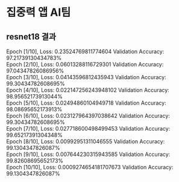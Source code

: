 # 집중력 앱 AI팀

## resnet18 결과

Epoch [1/10], Loss: 0.23524769811774604
Validation Accuracy: 97.21739130434783%<br>
Epoch [2/10], Loss: 0.06013288116729301
Validation Accuracy: 97.04347826086956%<br>
Epoch [3/10], Loss: 0.04143596812435943
Validation Accuracy: 99.30434782608695%<br>
Epoch [4/10], Loss: 0.022147256243948102
Validation Accuracy: 98.95652173913044%<br>
Epoch [5/10], Loss: 0.02494860104949718
Validation Accuracy: 98.08695652173913%<br>
Epoch [6/10], Loss: 0.023127964397038642
Validation Accuracy: 99.30434782608695%<br>
Epoch [7/10], Loss: 0.027718600498499453
Validation Accuracy: 99.65217391304348%<br>
Epoch [8/10], Loss: 0.00992951311046555
Validation Accuracy: 99.1304347826087%<br>
Epoch [9/10], Loss: 0.007644230315943585
Validation Accuracy: 99.82608695652173%<br>
Epoch [10/10], Loss: 0.0009274654181707673
Validation Accuracy: 99.1304347826087%<br>
